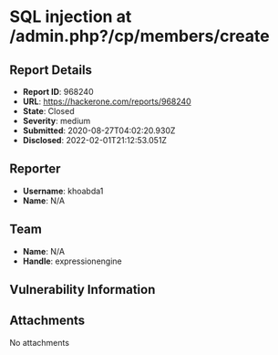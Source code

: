 # SQL injection at /admin.php?/cp/members/create

## Report Details
- **Report ID**: 968240
- **URL**: https://hackerone.com/reports/968240
- **State**: Closed
- **Severity**: medium
- **Submitted**: 2020-08-27T04:02:20.930Z
- **Disclosed**: 2022-02-01T21:12:53.051Z

## Reporter
- **Username**: khoabda1
- **Name**: N/A

## Team
- **Name**: N/A
- **Handle**: expressionengine

## Vulnerability Information


## Attachments
No attachments

